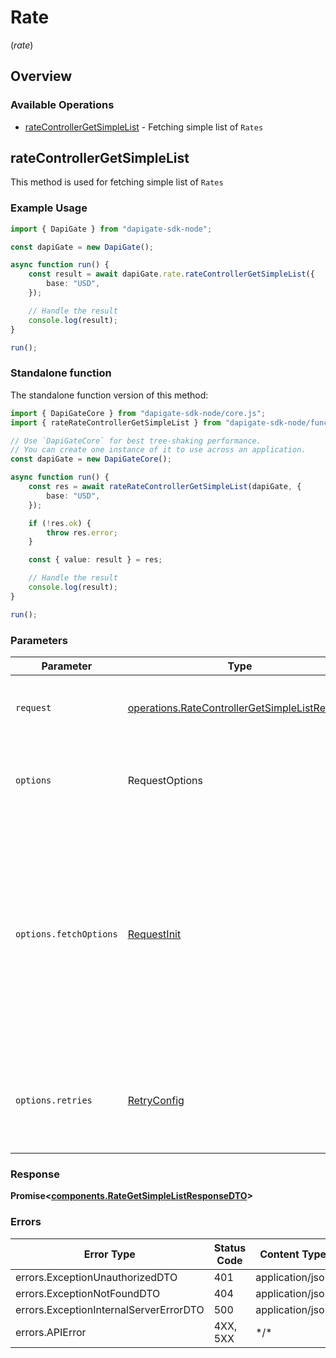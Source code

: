 # Rate

(_rate_)

## Overview

### Available Operations

- [rateControllerGetSimpleList](#ratecontrollergetsimplelist) - Fetching simple list of `Rates`

## rateControllerGetSimpleList

This method is used for fetching simple list of `Rates`

### Example Usage

```typescript
import { DapiGate } from "dapigate-sdk-node";

const dapiGate = new DapiGate();

async function run() {
	const result = await dapiGate.rate.rateControllerGetSimpleList({
		base: "USD",
	});

	// Handle the result
	console.log(result);
}

run();
```

### Standalone function

The standalone function version of this method:

```typescript
import { DapiGateCore } from "dapigate-sdk-node/core.js";
import { rateRateControllerGetSimpleList } from "dapigate-sdk-node/funcs/rateRateControllerGetSimpleList.js";

// Use `DapiGateCore` for best tree-shaking performance.
// You can create one instance of it to use across an application.
const dapiGate = new DapiGateCore();

async function run() {
	const res = await rateRateControllerGetSimpleList(dapiGate, {
		base: "USD",
	});

	if (!res.ok) {
		throw res.error;
	}

	const { value: result } = res;

	// Handle the result
	console.log(result);
}

run();
```

### Parameters

| Parameter              | Type                                                                                                           | Required           | Description                                                                                                                                                                    |
| ---------------------- | -------------------------------------------------------------------------------------------------------------- | ------------------ | ------------------------------------------------------------------------------------------------------------------------------------------------------------------------------ |
| `request`              | [operations.RateControllerGetSimpleListRequest](../../models/operations/ratecontrollergetsimplelistrequest.md) | :heavy_check_mark: | The request object to use for the request.                                                                                                                                     |
| `options`              | RequestOptions                                                                                                 | :heavy_minus_sign: | Used to set various options for making HTTP requests.                                                                                                                          |
| `options.fetchOptions` | [RequestInit](https://developer.mozilla.org/en-US/docs/Web/API/Request/Request#options)                        | :heavy_minus_sign: | Options that are passed to the underlying HTTP request. This can be used to inject extra headers for examples. All `Request` options, except `method` and `body`, are allowed. |
| `options.retries`      | [RetryConfig](../../lib/utils/retryconfig.md)                                                                  | :heavy_minus_sign: | Enables retrying HTTP requests under certain failure conditions.                                                                                                               |

### Response

**Promise\<[components.RateGetSimpleListResponseDTO](../../models/components/rategetsimplelistresponsedto.md)\>**

### Errors

| Error Type                             | Status Code | Content Type     |
| -------------------------------------- | ----------- | ---------------- |
| errors.ExceptionUnauthorizedDTO        | 401         | application/json |
| errors.ExceptionNotFoundDTO            | 404         | application/json |
| errors.ExceptionInternalServerErrorDTO | 500         | application/json |
| errors.APIError                        | 4XX, 5XX    | \*/\*            |
